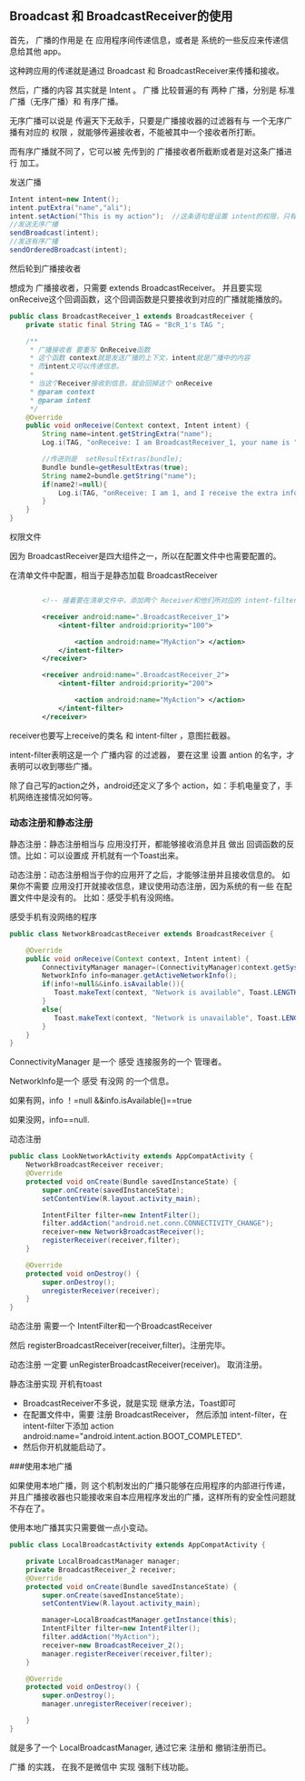 ## Broadcast 和 BroadcastReceiver的使用



首先， 广播的作用是 在 应用程序间传递信息，或者是 系统的一些反应来传递信息给其他 app。

这种跨应用的传递就是通过 Broadcast 和 BroadcastReceiver来传播和接收。



然后，广播的内容 其实就是  Intent 。 广播 比较普遍的有 两种 广播，分别是 标准广播（无序广播）和 有序广播。       



无序广播可以说是  传遍天下无敌手，只要是广播接收器的过滤器有与  一个无序广播有对应的 权限 ，就能够传遍接收者，不能被其中一个接收者所打断。



而有序广播就不同了，它可以被 先传到的 广播接收者所截断或者是对这条广播进行 加工。

 



发送广播

```java
Intent intent=new Intent();
intent.putExtra("name","ali");
intent.setAction("This is my action");  //这条语句是设置 intent的权限，只有有这个权限的过滤器的接收器才能收到
//发送无序广播
sendBroadcast(intent);
//发送有序广播
sendOrderedBroadcast(intent);
```



然后轮到广播接收者

想成为 广播接收者，只需要 extends BroadcastReceiver。 并且要实现 onReceive这个回调函数，这个回调函数是只要接收到对应的广播就能播放的。

```java
public class BroadcastReceiver_1 extends BroadcastReceiver {
    private static final String TAG = "BcR_1's TAG ";

    /**
     * 广播接收者 要重写 OnReceive函数
     * 这个函数 context就是发送广播的上下文，intent就是广播中的内容
     * 而intent又可以传递信息。
     *
     * 当这个Receiver接收到信息，就会回掉这个 onReceive
     * @param context
     * @param intent
     */
    @Override
    public void onReceive(Context context, Intent intent) {
        String name=intent.getStringExtra("name");
        Log.i(TAG, "onReceive: I am BroadcastReceiver_1, your name is "+name);

        //传进则是  setResultExtras(bundle);
        Bundle bundle=getResultExtras(true);
        String name2=bundle.getString("name");
        if(name2!=null){
            Log.i(TAG, "onReceive: I am 1, and I receive the extra info from 2");
        }
    }
}

```





权限文件

因为 BroadcastReceiver是四大组件之一，所以在配置文件中也需要配置的。  

在清单文件中配置，相当于是静态加载 BroadcastReceiver

```xml

        <!-- 接着要在清单文件中，添加两个 Receiver和他们所对应的 intent-filter-->

        <receiver android:name=".BroadcastReceiver_1">
            <intent-filter android:priority="100">

                <action android:name="MyAction"> </action>
            </intent-filter>
        </receiver>

        <receiver android:name=".BroadcastReceiver_2">
            <intent-filter android:priority="200">

                <action android:name="MyAction"> </action>
            </intent-filter>
        </receiver>


```

receiver也要写上receive的类名 和  intent-filter ，意图拦截器。



intent-filter表明这是一个 广播内容 的过滤器， 要在这里  设置  antion 的名字，才表明可以收到哪些广播。

除了自己写的action之外，android还定义了多个 action，如：手机电量变了，手机网络连接情况如何等。







### 动态注册和静态注册



静态注册：静态注册相当与 应用没打开，都能够接收消息并且 做出 回调函数的反馈。比如：可以设置成 开机就有一个Toast出来。



动态注册：动态注册相当于你的应用开了之后，才能够注册并且接收信息的。  如果你不需要 应用没打开就接收信息，建议使用动态注册，因为系统的有一些 在配置文件中是没有的。  比如：感受手机有没网络。



感受手机有没网络的程序

```java
public class NetworkBroadcastReceiver extends BroadcastReceiver {

    @Override
    public void onReceive(Context context, Intent intent) {
        ConnectivityManager manager=(ConnectivityManager)context.getSystemService(Context.CONNECTIVITY_SERVICE);
        NetworkInfo info=manager.getActiveNetworkInfo();
        if(info!=null&&info.isAvailable()){
           Toast.makeText(context, "Network is available", Toast.LENGTH_SHORT).show();
        }
        else{
           Toast.makeText(context, "Network is unavailable", Toast.LENGTH_SHORT).show();
        }
    }
}
```

ConnectivityManager 是一个 感受 连接服务的一个 管理者。

NetworkInfo是一个 感受 有没网 的一个信息。

如果有网，info ！=null &&info.isAvailable()==true

如果没网，info==null.





动态注册

```java
public class LookNetworkActivity extends AppCompatActivity {
    NetworkBroadcastReceiver receiver;
    @Override
    protected void onCreate(Bundle savedInstanceState) {
        super.onCreate(savedInstanceState);
        setContentView(R.layout.activity_main);

        IntentFilter filter=new IntentFilter();
        filter.addAction("android.net.conn.CONNECTIVITY_CHANGE");
        receiver=new NetworkBroadcastReceiver();
        registerReceiver(receiver,filter);
    }

    @Override
    protected void onDestroy() {
        super.onDestroy();
        unregisterReceiver(receiver);
    }
}
```

动态注册 需要一个  IntentFilter和一个BroadcastReceiver

然后  registerBroadcastReceiver(receiver,filter)。注册完毕。

动态注册 一定要  unRegisterBroadcastReceiver(receiver)。 取消注册。





静态注册实现 开机有toast

* BroadcastReceiver不多说，就是实现 继承方法，Toast即可
* 在配置文件中，需要 注册 BroadcastReceiver， 然后添加  intent-filter，在intent-filter下添加  action android:name="android.intent.action.BOOT_COMPLETED".
* 然后你开机就能启动了。







###使用本地广播

如果使用本地广播，则 这个机制发出的广播只能够在应用程序的内部进行传递，并且广播接收器也只能接收来自本应用程序发出的广播，这样所有的安全性问题就不存在了。



使用本地广播其实只需要做一点小变动。

```java
public class LocalBroadcastActivity extends AppCompatActivity {

    private LocalBroadcastManager manager;
    private BroadcastReceiver_2 receiver;
    @Override
    protected void onCreate(Bundle savedInstanceState) {
        super.onCreate(savedInstanceState);
        setContentView(R.layout.activity_main);

        manager=LocalBroadcastManager.getInstance(this);
        IntentFilter filter=new IntentFilter();
        filter.addAction("MyAction");
        receiver=new BroadcastReceiver_2();
        manager.registerReceiver(receiver,filter);
    }

    @Override
    protected void onDestroy() {
        super.onDestroy();
        manager.unregisterReceiver(receiver);

    }
}
```

就是多了一个 LocalBroadcastManager, 通过它来  注册和 撤销注册而已。



广播 的实践， 在我不是微信中 实现 强制下线功能。









